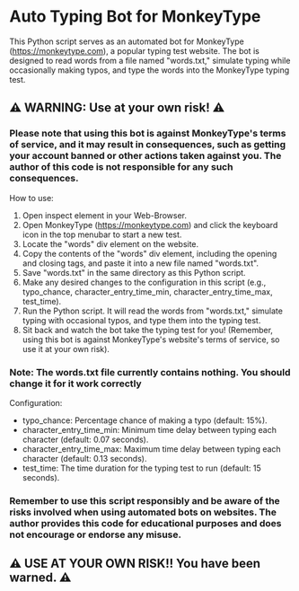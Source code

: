 # Auto Typing Bot for MonkeyType

This Python script serves as an automated bot for MonkeyType (https://monkeytype.com), a popular typing test website. The bot is designed to read words from a file named "words.txt," simulate typing while occasionally making typos, and type the words into the MonkeyType typing test.

## ⚠️ WARNING: Use at your own risk! ⚠️
### Please note that using this bot is against MonkeyType's terms of service, and it may result in consequences, such as getting your account banned or other actions taken against you. The author of this code is not responsible for any such consequences.

How to use:
1. Open inspect element in your Web-Browser.
2. Open MonkeyType (https://monkeytype.com) and click the keyboard icon in the top menubar to start a new test.
3. Locate the "words" div element on the website.
4. Copy the contents of the "words" div element, including the opening and closing tags, and paste it into a new file named "words.txt".
5. Save "words.txt" in the same directory as this Python script.
6. Make any desired changes to the configuration in this script (e.g., typo_chance, character_entry_time_min, character_entry_time_max, test_time).
7. Run the Python script. It will read the words from "words.txt," simulate typing with occasional typos, and type them into the typing test.
8. Sit back and watch the bot take the typing test for you! (Remember, using this bot is against MonkeyType's website's terms of service, so use it at your own risk).

### Note: The words.txt file currently contains nothing. You should change it for it work correctly

Configuration:
- typo_chance: Percentage chance of making a typo (default: 15%).
- character_entry_time_min: Minimum time delay between typing each character (default: 0.07 seconds).
- character_entry_time_max: Maximum time delay between typing each character (default: 0.13 seconds).
- test_time: The time duration for the typing test to run (default: 15 seconds).

### Remember to use this script responsibly and be aware of the risks involved when using automated bots on websites. The author provides this code for educational purposes and does not encourage or endorse any misuse.

## ⚠️ USE AT YOUR OWN RISK!! You have been warned. ⚠️
